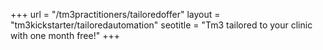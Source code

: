 +++
url = "/tm3practitioners/tailoredoffer"
layout = "tm3kickstarter/tailoredautomation"
seotitle = "Tm3 tailored to your clinic with one month free!"
+++
